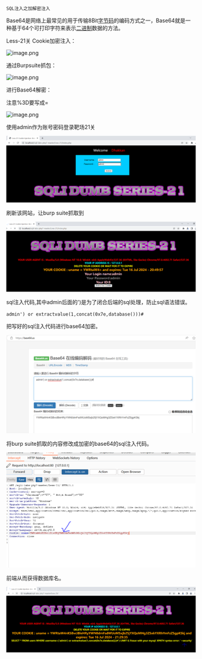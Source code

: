 ```
SQL注入之加解密注入
```

Base64是网络上最常见的用于传输8Bit[字节码](https://baike.baidu.com/item/%E5%AD%97%E8%8A%82%E7%A0%81/9953683)的编码方式之一，Base64就是一种基于64个可打印字符来表示[二进制](https://baike.baidu.com/item/%E4%BA%8C%E8%BF%9B%E5%88%B6/361457)数据的方法。

Less-21关 Cookie加密注入：

![image.png](https://fynotefile.oss-cn-zhangjiakou.aliyuncs.com/fynote/4348/1646742005000/0afa9058e7b34fcf84a2e61b79189c91.png)

通过Burpsuite抓包：

![image.png](https://fynotefile.oss-cn-zhangjiakou.aliyuncs.com/fynote/4348/1646742005000/d02d59f88d1a483cbc362e968185ad67.png)

进行Base64解密：

注意%3D要写成=

![image.png](https://fynotefile.oss-cn-zhangjiakou.aliyuncs.com/fynote/4348/1646742005000/2bd5296c6df64f0782ded364586544d1.png)

使用admin作为账号密码登录靶场21关

![image-20240716194941899](4.5SQL注入之加解密注入/image-20240716194941899.png)	

刷新该网站，让burp suite抓取到

![image-20240716195012823](4.5SQL注入之加解密注入/image-20240716195012823.png)	

sql注入代码,其中admin后面的')是为了闭合后端的sql处理，防止sql语法错误。

```
admin') or extractvalue(1,concat(0x7e,database()))#
```

把写好的sql注入代码进行base64加密。

![image-20240716202952305](4.5SQL注入之加解密注入/image-20240716202952305.png)	

将burp suite抓取的内容修改成加密的base64的sql注入代码。

![image-20240716203331940](4.5SQL注入之加解密注入/image-20240716203331940.png)

前端从而获得数据库名。

![image-20240716203503087](4.5SQL注入之加解密注入/image-20240716203503087.png)	









